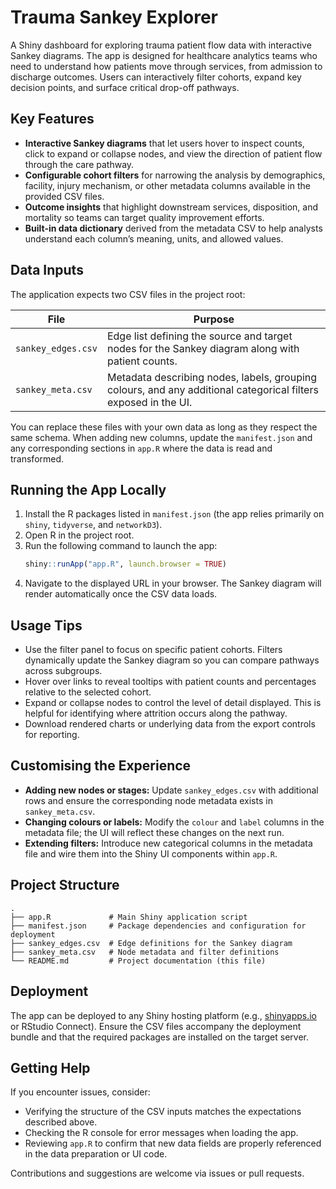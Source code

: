 # Trauma Sankey Explorer

A Shiny dashboard for exploring trauma patient flow data with interactive Sankey diagrams. The app is designed for healthcare analytics teams who need to understand how patients move through services, from admission to discharge outcomes. Users can interactively filter cohorts, expand key decision points, and surface critical drop-off pathways.

## Key Features
- **Interactive Sankey diagrams** that let users hover to inspect counts, click to expand or collapse nodes, and view the direction of patient flow through the care pathway.
- **Configurable cohort filters** for narrowing the analysis by demographics, facility, injury mechanism, or other metadata columns available in the provided CSV files.
- **Outcome insights** that highlight downstream services, disposition, and mortality so teams can target quality improvement efforts.
- **Built-in data dictionary** derived from the metadata CSV to help analysts understand each column’s meaning, units, and allowed values.

## Data Inputs
The application expects two CSV files in the project root:

| File | Purpose |
| --- | --- |
| `sankey_edges.csv` | Edge list defining the source and target nodes for the Sankey diagram along with patient counts. |
| `sankey_meta.csv` | Metadata describing nodes, labels, grouping colours, and any additional categorical filters exposed in the UI. |

You can replace these files with your own data as long as they respect the same schema. When adding new columns, update the `manifest.json` and any corresponding sections in `app.R` where the data is read and transformed.

## Running the App Locally
1. Install the R packages listed in `manifest.json` (the app relies primarily on `shiny`, `tidyverse`, and `networkD3`).
2. Open R in the project root.
3. Run the following command to launch the app:
   ```r
   shiny::runApp("app.R", launch.browser = TRUE)
   ```
4. Navigate to the displayed URL in your browser. The Sankey diagram will render automatically once the CSV data loads.

## Usage Tips
- Use the filter panel to focus on specific patient cohorts. Filters dynamically update the Sankey diagram so you can compare pathways across subgroups.
- Hover over links to reveal tooltips with patient counts and percentages relative to the selected cohort.
- Expand or collapse nodes to control the level of detail displayed. This is helpful for identifying where attrition occurs along the pathway.
- Download rendered charts or underlying data from the export controls for reporting.

## Customising the Experience
- **Adding new nodes or stages:** Update `sankey_edges.csv` with additional rows and ensure the corresponding node metadata exists in `sankey_meta.csv`.
- **Changing colours or labels:** Modify the `colour` and `label` columns in the metadata file; the UI will reflect these changes on the next run.
- **Extending filters:** Introduce new categorical columns in the metadata file and wire them into the Shiny UI components within `app.R`.

## Project Structure
```
.
├── app.R             # Main Shiny application script
├── manifest.json     # Package dependencies and configuration for deployment
├── sankey_edges.csv  # Edge definitions for the Sankey diagram
├── sankey_meta.csv   # Node metadata and filter definitions
└── README.md         # Project documentation (this file)
```

## Deployment
The app can be deployed to any Shiny hosting platform (e.g., [shinyapps.io](https://www.shinyapps.io) or RStudio Connect). Ensure the CSV files accompany the deployment bundle and that the required packages are installed on the target server.

## Getting Help
If you encounter issues, consider:
- Verifying the structure of the CSV inputs matches the expectations described above.
- Checking the R console for error messages when loading the app.
- Reviewing `app.R` to confirm that new data fields are properly referenced in the data preparation or UI code.

Contributions and suggestions are welcome via issues or pull requests.
